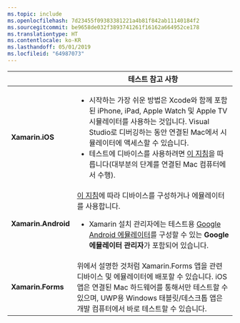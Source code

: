 ```yaml
---
ms.topic: include
ms.openlocfilehash: 7d23455f09383381221a4b81f842ab11140184f2
ms.sourcegitcommit: be9658de032f3893741261f16162a664952ce178
ms.translationtype: HT
ms.contentlocale: ko-KR
ms.lasthandoff: 05/01/2019
ms.locfileid: "64987073"
---
```

||테스트 참고 사항|
|---|---|
|**Xamarin.iOS**|<ul><li>시작하는 가장 쉬운 방법은 Xcode와 함께 포함된 iPhone, iPad, Apple Watch 및 Apple TV 시뮬레이터를 사용하는 것입니다. Visual Studio로 디버깅하는 동안 연결된 Mac에서 시뮬레이터에 액세스할 수 있습니다.</li> <li>테스트에 디바이스를 사용하려면 <a href="~/ios/get-started/installation/device-provisioning/index.md">이 지침</a>을 따릅니다(대부분의 단계를 연결된 Mac 컴퓨터에서 수행).</li></ul>|
|**Xamarin.Android**|<a href="~/android/get-started/installation/set-up-device-for-development.md">이 지침</a>에 따라 디바이스를 구성하거나 에뮬레이터를 사용합니다. <ul><li>Xamarin 설치 관리자에는 테스트용 <a href="~/android/deploy-test/debugging/android-sdk-emulator/index.md">Google Android 에뮬레이터</a>를 구성할 수 있는 <b>Google 에뮬레이터 관리자</b>가 포함되어 있습니다.</li></ul>|
|**Xamarin.Forms**|위에서 설명한 것처럼 Xamarin.Forms 앱을 관련 디바이스 및 에뮬레이터에 배포할 수 있습니다. iOS 앱은 연결된 Mac 하드웨어를 통해서만 테스트할 수 있으며, UWP용 Windows 태블릿/데스크톱 앱은 개발 컴퓨터에서 바로 테스트할 수 있습니다.|
